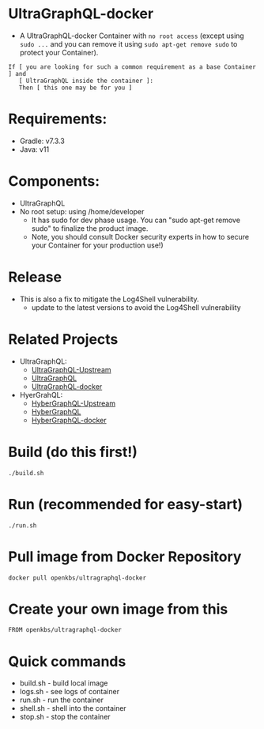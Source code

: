 # UltraGraphQL-docker  
* A UltraGraphQL-docker Container with `no root access` (except using `sudo ...` and you can remove it using `sudo apt-get remove sudo` to protect your Container). 
```
If [ you are looking for such a common requirement as a base Container ] and 
   [ UltraGraphQL inside the container ]:
   Then [ this one may be for you ]
```
# Requirements:
* Gradle: v7.3.3
* Java: v11

# Components:
* UltraGraphQL
* No root setup: using /home/developer 
  * It has sudo for dev phase usage. You can "sudo apt-get remove sudo" to finalize the product image.
  * Note, you should consult Docker security experts in how to secure your Container for your production use!)
  
# Release
* This is also a fix to mitigate the Log4Shell vulnerability.
   * update to the latest versions to avoid the Log4Shell vulnerability

# Related Projects
* UltraGraphQL:
   * [UltraGraphQL-Upstream](https://git.rwth-aachen.de/i5/ultragraphql)
   * [UltraGraphQL](https://github.com/DrSnowbird/UltraGraphQL)
   * [UltraGraphQL-docker](https://github.com/DrSnowbird/UltraGraphQL-docker)
* HyerGrahQL:
   * [HyberGraphQL-Upstream](https://github.com/hypergraphql/hypergraphql)
   * [HyberGraphQL](https://github.com/DrSnowbird/HyperGraphQL)
   * [HyberGraphQL-docker](https://github.com/DrSnowbird/HyperGraphQL-docker)

# Build (do this first!)
```
./build.sh
```

# Run (recommended for easy-start)
```
./run.sh
```


# Pull image from Docker Repository

```
docker pull openkbs/ultragraphql-docker
```

# Create your own image from this

```
FROM openkbs/ultragraphql-docker
```

# Quick commands
* build.sh - build local image
* logs.sh - see logs of container
* run.sh - run the container
* shell.sh - shell into the container
* stop.sh - stop the container
